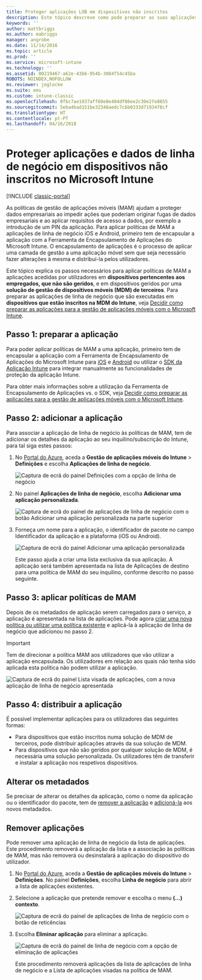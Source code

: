 ```yaml
---
title: Proteger aplicações LOB em dispositivos não inscritos
description: Este tópico descreve como pode preparar as suas aplicações de linha de negócio personalizadas de modo a aplicar políticas de gestão de dispositivos móveis que ajudem a evitar a perda de dados.
keywords: ''
author: mattbriggs
ms.author: mabriggs
manager: angrobe
ms.date: 11/14/2016
ms.topic: article
ms.prod: ''
ms.service: microsoft-intune
ms.technology: ''
ms.assetid: 00219467-a62e-43b6-954b-3084f54c45ba
ROBOTS: NOINDEX,NOFOLLOW
ms.reviewer: joglocke
ms.suite: ems
ms.custom: intune-classic
ms.openlocfilehash: 0fbc7ae1937aff60e8e494df06ee2c30e2fe8855
ms.sourcegitcommit: 5eba4bad151be32346aedc7cbb0333d71934f8cf
ms.translationtype: HT
ms.contentlocale: pt-PT
ms.lasthandoff: 04/16/2018
---
```

# <a name="protect-line-of-business-apps-and-data-on-devices-that-are-not-enrolled-in-microsoft-intune"></a>Proteger aplicações e dados de linha de negócio em dispositivos não inscritos no Microsoft Intune

[!INCLUDE [classic-portal](../includes/classic-portal.md)]

As políticas de gestão de aplicações móveis (MAM) ajudam a proteger dados empresariais ao impedir ações que poderiam originar fugas de dados empresariais e ao aplicar requisitos de acesso a dados, por exemplo a introdução de um PIN da aplicação. Para aplicar políticas de MAM a aplicações de linha de negócio iOS e Android, primeiro tem de encapsular a aplicação com a Ferramenta de Encapsulamento de Aplicações do Microsoft Intune. O encapsulamento de aplicações é o processo de aplicar uma camada de gestão a uma aplicação móvel sem que seja necessário fazer alterações à mesma e distribuí-la pelos utilizadores.  

Este tópico explica os passos necessários para aplicar políticas de MAM a aplicações acedidas por utilizadores em **dispositivos pertencentes aos empregados, que não são geridos**, e em dispositivos geridos por uma **solução de gestão de dispositivos móveis (MDM) de terceiros**.  Para preparar as aplicações de linha de negócio que são executadas em **dispositivos que estão inscritos na MDM do Intune**, veja [Decidir como preparar as aplicações para a gestão de aplicações móveis com o Microsoft Intune](/intune/apps-prepare-mobile-application-management).


##  <a name="step-1-prepare-the-app"></a>Passo 1: preparar a aplicação

Para poder aplicar políticas de MAM a uma aplicação, primeiro tem de encapsular a aplicação com a Ferramenta de Encapsulamento de Aplicações do Microsoft Intune para [iOS](/intune/app-wrapper-prepare-ios) e [Android](/intune/app-wrapper-prepare-android) ou utilizar o [SDK da Aplicação Intune](/intune/app-sdk) para integrar manualmente as funcionalidades de proteção da aplicação Intune.

Para obter mais informações sobre a utilização da Ferramenta de Encapsulamento de Aplicações vs. o SDK, veja [Decidir como preparar as aplicações para a gestão de aplicações móveis com o Microsoft Intune](/intune/apps-prepare-mobile-application-management).

## <a name="step-2-add-the-app"></a>Passo 2: adicionar a aplicação

Para associar a aplicação de linha de negócio às políticas de MAM, tem de adicionar os detalhes da aplicação ao seu inquilino/subscrição do Intune, para tal siga estes passos:

1. No [Portal do Azure](https://portal.azure.com/), aceda a **Gestão de aplicações móveis do Intune** > **Definições** e escolha **Aplicações de linha de negócio**.

   ![Captura de ecrã do painel Definições com a opção de linha de negócio](../media/mam-azure-portal-lob-on-settings.png)

2. No painel **Aplicações de linha de negócio**, escolha **Adicionar uma aplicação personalizada**.

   ![Captura de ecrã do painel de aplicações de linha de negócio com o botão Adicionar uma aplicação personalizada na parte superior](../media/mam-azure-portal-add-lob-app-action.png)
3. Forneça um nome para a aplicação, o identificador de pacote no campo Identificador da aplicação e a plataforma (iOS ou Android).

   ![Captura de ecrã do painel Adicionar uma aplicação personalizada](../media/mam-azure-portal-add-app-details.png)

   Este passo ajuda a criar uma lista exclusiva da sua aplicação. A aplicação será também apresentada na lista de Aplicações de destino para uma política de MAM do seu inquilino, conforme descrito no passo seguinte.

## <a name="step-3-apply-mam-policies"></a>Passo 3: aplicar políticas de MAM
Depois de os metadados de aplicação serem carregados para o serviço, a aplicação é apresentada na lista de aplicações. Pode agora [criar uma nova política ou utilizar uma política existente](create-and-deploy-mobile-app-management-policies-with-microsoft-intune.md) e aplicá-la à aplicação de linha de negócio que adicionou no passo 2.

>[!IMPORTANT]
>Tem de direcionar a política MAM aos utilizadores que vão utilizar a aplicação encapsulada.  Os utilizadores em relação aos quais não tenha sido aplicada esta política não podem utilizar a aplicação.


  ![Captura de ecrã do painel Lista visada de aplicações, com a nova aplicação de linha de negócio apresentada](../media/mam-azure-portal-lob-on-targeted-app-list.png)
## <a name="step-4-distribute-the-app"></a>Passo 4: distribuir a aplicação
É possível implementar aplicações para os utilizadores das seguintes formas:
* Para dispositivos que estão inscritos numa solução de MDM de terceiros, pode distribuir aplicações através da sua solução de MDM.
* Para dispositivos que não são geridos por qualquer solução de MDM, é necessária uma solução personalizada. Os utilizadores têm de transferir e instalar a aplicação nos respetivos dispositivos.

## <a name="change-the-metadata"></a>Alterar os metadados
Se precisar de alterar os detalhes da aplicação, como o nome da aplicação ou o identificador do pacote, tem de [remover a aplicação](#remove-apps) e [adicioná-la](#step-2-add-the-app) aos novos metadados.

##  <a name="remove-apps"></a>Remover aplicações
Pode remover uma aplicação de linha de negócio da lista de aplicações. Este procedimento removerá a aplicação da lista e a associação às políticas de MAM, mas não removerá ou desinstalará a aplicação do dispositivo do utilizador.  

1. No [Portal do Azure](https://portal.azure.com/), aceda a **Gestão de aplicações móveis do Intune** > **Definições**. No painel **Definições**, escolha **Linha de negócio** para abrir a lista de aplicações existentes.  
2. Selecione a aplicação que pretende remover e escolha o menu **(…) contexto**.

   ![Captura de ecrã do painel de aplicações de linha de negócio com o botão de reticências](../media/mam-azure-portal-lob-context-menu.png)
3. Escolha **Eliminar aplicação** para eliminar a aplicação.

   ![Captura de ecrã do painel de linha de negócio com a opção de eliminação de aplicações](../media/mam-azure-portal-delete-app.png)

   Este procedimento removerá aplicações da lista de aplicações de linha de negócio e a Lista de aplicações visadas na política de MAM.
